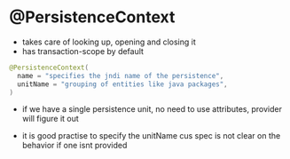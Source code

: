 # @PersistenceContext

- takes care of looking up, opening and closing it
- has transaction-scope by default

```java
@PersistenceContext(
  name = "specifies the jndi name of the persistence",
  unitName = "grouping of entities like java packages",
)
```

- if we have a single persistence unit, no need to use attributes, provider will figure it out

- it is good practise to specify the unitName cus spec is not clear on the behavior if one isnt provided
